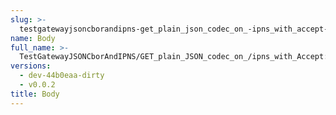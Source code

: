 ```yaml
---
slug: >-
  testgatewayjsoncborandipns-get_plain_json_codec_on_-ipns_with_accept-_text-html_returns_html_(dag-index-html)-body
name: Body
full_name: >-
  TestGatewayJSONCborAndIPNS/GET_plain_JSON_codec_on_/ipns_with_Accept:_text/html_returns_HTML_(dag-index-html)/Body
versions:
  - dev-44b0eaa-dirty
  - v0.0.2
title: Body
---
```


